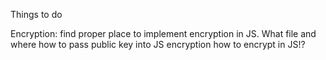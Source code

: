 Things to do

Encryption:
    find proper place to implement encryption in JS. What file and where
    how to pass public key into JS encryption
    how to encrypt in JS!?

